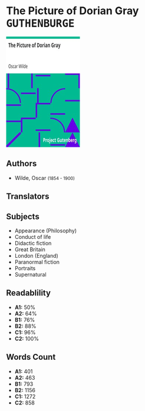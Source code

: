 # The Picture of Dorian Gray <kbd>GUTHENBURGE</kbd>

![](./cover.medium.jpg "")

## Authors


 - Wilde, Oscar <small>(1854 - 1900)</small>

## Translators



## Subjects


 - Appearance (Philosophy)
 - Conduct of life
 - Didactic fiction
 - Great Britain
 - London (England)
 - Paranormal fiction
 - Portraits
 - Supernatural

## Readablility


 - **A1:** 50%
 - **A2:** 64%
 - **B1:** 76%
 - **B2:** 88%
 - **C1:** 96%
 - **C2:** 100%

## Words Count


 - **A1:** 401
 - **A2:** 463
 - **B1:** 793
 - **B2:** 1156
 - **C1:** 1272
 - **C2:** 858
